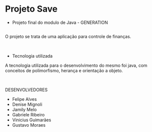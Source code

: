 # Projeto Save
 
- Projeto final do  modulo de Java - GENERATION </br>

##
O projeto se trata de uma aplicação para controle de finanças.
  <br>
    <br>
    
 ##
    
- Tecnologia utilizada

A tecnologia utilizada para o desenvolvimento do mesmo foi java, com conceitos de polimorfismo, herança e orientação a objeto. 
  <br>
    <br>
    
 ##
    
DESENVOLVEDORES
    
- Felipe Alves
- Denise Mignoli
- Jamily Melo
- Gabriele Ribeiro
- Vinicius Guimarães
- Gustavo Moraes
  <br>
    <br>
